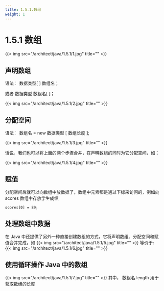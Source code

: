 ```yaml
---
title: 1.5.1.数组
weight: 1
---
```

# 1.5.1 数组
{{< img src="/architect/java/1.5.1/1.jpg" title="" >}}

## 声明数组
语法：  数据类型[ ] 数组名；

或者   数据类型 数组名[ ]；

{{< img src="/architect/java/1.5.1/2.jpg" title="" >}}

## 分配空间
语法：  数组名 = new  数据类型 [ 数组长度 ];

{{< img src="/architect/java/1.5.1/3.jpg" title="" >}}

话说，我们也可以将上面的两个步骤合并，在声明数组的同时为它分配空间，如：

{{< img src="/architect/java/1.5.1/4.jpg" title="" >}}

## 赋值
分配空间后就可以向数组中放数据了，数组中元素都是通过下标来访问的，例如向 scores 数组中存放学生成绩
```aidl
scores[0] = 89;
```

## 处理数组中数据
在 Java 中还提供了另外一种直接创建数组的方式，它将声明数组、分配空间和赋值合并完成，如
{{< img src="/architect/java/1.5.1/5.jpg" title="" >}}
等价于:
{{< img src="/architect/java/1.5.1/6.jpg" title="" >}}

## 使用循环操作 Java 中的数组
{{< img src="/architect/java/1.5.1/7.jpg" title="" >}}
其中，  数组名.length  用于获取数组的长度


